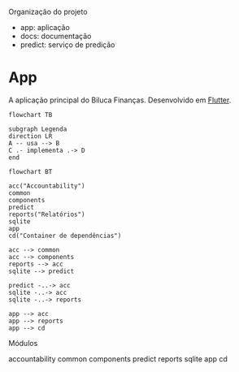 Organização do projeto

- app: aplicação
- docs: documentação
- predict: serviço de predição

# App

A aplicação principal do Biluca Finanças. Desenvolvido em [Flutter](https://github.com/BrunoBiluca/biluca-knowledge/tree/main/Frontend/Flutter).

```mermaid
flowchart TB

subgraph Legenda
direction LR
A -- usa --> B
C .- implementa .-> D
end

```

```mermaid
flowchart BT

acc("Accountability")
common
components
predict
reports("Relatórios")
sqlite
app
cd("Container de dependências")

acc --> common
acc --> components
reports --> acc
sqlite --> predict

predict -..-> acc
sqlite -..-> acc
sqlite -..-> reports

app --> acc
app --> reports
app --> cd

```

Módulos

accountability
common
components
predict
reports
sqlite
app
cd